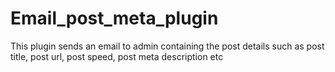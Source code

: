 # Email_post_meta_plugin
This plugin sends an email to admin containing the post details such as post title, post url, post speed, post meta description etc
